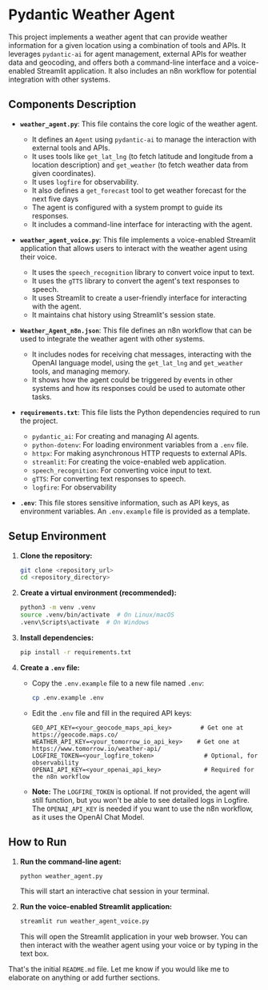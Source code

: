 # Pydantic Weather Agent

This project implements a weather agent that can provide weather information for a given location using a combination of tools and APIs. It leverages `pydantic-ai` for agent management, external APIs for weather data and geocoding, and offers both a command-line interface and a voice-enabled Streamlit application. It also includes an n8n workflow for potential integration with other systems.

## Components Description

*   **`weather_agent.py`**: This file contains the core logic of the weather agent.
    *   It defines an `Agent` using `pydantic-ai` to manage the interaction with external tools and APIs.
    *   It uses tools like `get_lat_lng` (to fetch latitude and longitude from a location description) and `get_weather` (to fetch weather data from given coordinates).
    *   It uses `logfire` for observability.
    *   It also defines a `get_forecast` tool to get weather forecast for the next five days
    *   The agent is configured with a system prompt to guide its responses.
    *   It includes a command-line interface for interacting with the agent.

*   **`weather_agent_voice.py`**: This file implements a voice-enabled Streamlit application that allows users to interact with the weather agent using their voice.
    *   It uses the `speech_recognition` library to convert voice input to text.
    *   It uses the `gTTS` library to convert the agent's text responses to speech.
    *   It uses Streamlit to create a user-friendly interface for interacting with the agent.
    *   It maintains chat history using Streamlit's session state.

*   **`Weather_Agent_n8n.json`**: This file defines an n8n workflow that can be used to integrate the weather agent with other systems.
    *   It includes nodes for receiving chat messages, interacting with the OpenAI language model, using the `get_lat_lng` and `get_weather` tools, and managing memory.
    *   It shows how the agent could be triggered by events in other systems and how its responses could be used to automate other tasks.

*   **`requirements.txt`**: This file lists the Python dependencies required to run the project.
    *   `pydantic_ai`: For creating and managing AI agents.
    *   `python-dotenv`: For loading environment variables from a `.env` file.
    *   `httpx`: For making asynchronous HTTP requests to external APIs.
    *   `streamlit`: For creating the voice-enabled web application.
    *   `speech_recognition`: For converting voice input to text.
    *   `gTTS`: For converting text responses to speech.
    *   `logfire`: For observability

*   **`.env`**: This file stores sensitive information, such as API keys, as environment variables. An `.env.example` file is provided as a template.

## Setup Environment

1.  **Clone the repository:**

    ```bash
    git clone <repository_url>
    cd <repository_directory>
    ```

2.  **Create a virtual environment (recommended):**

    ```bash
    python3 -m venv .venv
    source .venv/bin/activate  # On Linux/macOS
    .venv\Scripts\activate  # On Windows
    ```

3.  **Install dependencies:**

    ```bash
    pip install -r requirements.txt
    ```

4.  **Create a `.env` file:**

    *   Copy the `.env.example` file to a new file named `.env`:

        ```bash
        cp .env.example .env
        ```

    *   Edit the `.env` file and fill in the required API keys:

        ```
        GEO_API_KEY=<your_geocode_maps_api_key>        # Get one at https://geocode.maps.co/
        WEATHER_API_KEY=<your_tomorrow_io_api_key>    # Get one at https://www.tomorrow.io/weather-api/
        LOGFIRE_TOKEN=<your_logfire_token>              # Optional, for observability
        OPENAI_API_KEY=<your_openai_api_key>            # Required for the n8n workflow
        ```

    *   **Note:** The `LOGFIRE_TOKEN` is optional. If not provided, the agent will still function, but you won't be able to see detailed logs in Logfire. The `OPENAI_API_KEY` is needed if you want to use the n8n workflow, as it uses the OpenAI Chat Model.

## How to Run

1.  **Run the command-line agent:**

    ```bash
    python weather_agent.py
    ```

    This will start an interactive chat session in your terminal.

2.  **Run the voice-enabled Streamlit application:**

    ```bash
    streamlit run weather_agent_voice.py
    ```

    This will open the Streamlit application in your web browser. You can then interact with the weather agent using your voice or by typing in the text box.

That's the initial `README.md` file. Let me know if you would like me to elaborate on anything or add further sections. 